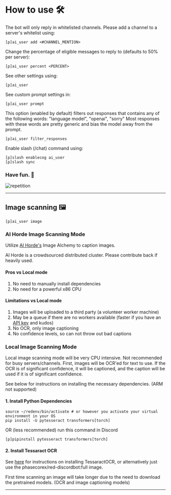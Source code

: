 # How to use 🛠️

The bot will only reply in whitelisted channels.
Please add a channel to a server's whitelist using:

```
[p]ai_user add <#CHANNEL_MENTION>
```

Change the percentage of eligible messages to reply to (defaults to 50% per server):

```
[p]ai_user percent <PERCENT>
```

See other settings using:

```
[p]ai_user
```

See custom prompt settings in:
```
[p]ai_user prompt
```

This option (enabled by default) filters out responses that contains any of the following words: "language model", "openai", "sorry"
Most responses with these words are pretty generic and bias the model away from the prompt.
```
[p]ai_user filter_responses
```

Enable slash (/chat) command using:
```
[p]slash enablecog ai_user
[p]slash sync
```

### Have fun. 🎉
![repetition](https://user-images.githubusercontent.com/46238123/227853613-1a524915-ed46-45f7-a154-94e90daf0cd7.jpg)

---

## Image scanning 🖼️

```
[p]ai_user image
```

### AI Horde Image Scanning Mode
Utilize [AI Horde's](https://stablehorde.net/) Image Alchemy to caption images.


AI Horde is a crowdsourced distributed cluster. Please contribute back if heavily used.

#### Pros vs Local mode
1. No need to manually install dependencies
2. No need for a powerful x86 CPU

#### Limitations vs Local mode
1. Images will be uploaded to a third party (a volunteer worker machine)
2. May be a queue if there are no workers available (faster if you have an [API key](https://stablehorde.net/#:~:text=0%20alchemy%20forms.-,Usage,-First%20Register%20an) and kudos)
3. No OCR, only image captioning
4. No confidence levels, so can not throw out bad captions


### Local Image Scanning Mode

Local image scanning mode will be very CPU intensive. Not recommended for busy servers/channels. First, images will be OCR'ed for text to use. If the OCR is of significant confidence, it will be captioned, and the caption will be used if it is of significant confidence.

See below for instructions on installing the necessary dependencies. (ARM not supported)


#### 1. Install Python Dependencies

```
source ~/redenv/bin/activate # or however you activate your virtual environment in your OS
pip install -U pytesseract transformers[torch]
```

OR (less recommended) run this command in Discord

```
[p]pipinstall pytesseract transformers[torch]
```

#### 2. Install Tessaract OCR

See [here](https://tesseract-ocr.github.io/tessdoc/Installation.html) for instructions on installing TessaractOCR, or alternatively just use the phasecorex/red-discordbot:full image.



First time scanning an image will take longer due to the need to download the pretrained models. (OCR and image captioning models)

---
